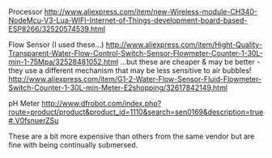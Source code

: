 Processor
http://www.aliexpress.com/item/new-Wireless-module-CH340-NodeMcu-V3-Lua-WIFI-Internet-of-Things-development-board-based-ESP8266/32520574539.html

Flow Sensor (I used these...)
http://www.aliexpress.com/item/Hight-Quality-Transparent-Water-Flow-Control-Switch-Sensor-Flowmeter-Counter-1-30L-min-1-75Mpa/32528481052.html
...but these are cheaper & may be better - they use a different mechanism that may be less sensitive to air bubbles!
http://www.aliexpress.com/item/G1-2-Water-Flow-Sensor-Fluid-Flowmeter-Switch-Counter-1-30L-min-Meter-E2shopping/32617842149.html

pH Meter
http://www.dfrobot.com/index.php?route=product/product&product_id=1110&search=sen0169&description=true#.V0fsnuerZSu

These are a bit more expensive than others from the same vendor but are fine with being continually submersed.

